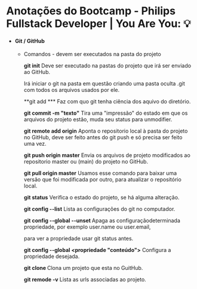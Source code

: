 
# Anotações do Bootcamp - Philips Fullstack Developer | You Are You:  💡

 - #### Git / GitHub

   - Comandos - devem ser executados na pasta do projeto

     **git init** Deve ser executado na pastas do projeto que irá ser enviado ao GitHub.

     Irá iniciar o git na pasta em questão criando uma pasta oculta .git com todos os arquivos usados por ele.

     **git add *** Faz com quo git tenha ciência dos aquivo do diretório.

     **git commit -m "texto"**  Tira uma "impressão" do estado em que os arquivos do projeto estão, muda seu status para unmodifier. 

     **git remote add origin** <url> Aponta o repositorio local à pasta do projeto no GitHub, deve ser feito antes do git push e só precisa ser feito uma vez.

     **git push origin master** Envia os arquivos de projeto modificados ao repositorio master ou (main) do projeto no GitHub.

     **git pull origin master** Usamos esse comando para baixar uma versão que foi modificada por outro, para atualizar o repositório local.

     **git status** Verifica o estado do projeto, se há alguma alteração.

     **git config --list** Lista as configurações do git no computador.

     **git config --global --unset <propriedade>** Apaga as configuraçãodeterminada propriedade, por exemplo user.name ou user.email, 

     para ver a propriedade usar git status antes.

     **git config --global <propriedade "conteúdo">**  Configura a propriedade desejada.

     **git clone <url>** Clona um projeto que esta no GuitHub.

     **git remode -v** Lista as urls associadas ao projeto.

     

     
